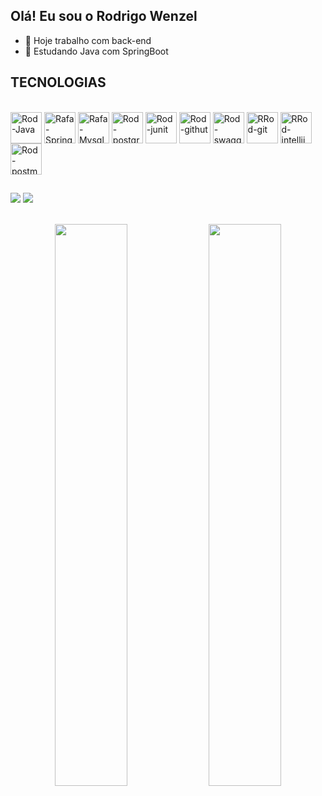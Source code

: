 ## Olá! Eu sou o Rodrigo Wenzel

- 🔭 Hoje trabalho com back-end
- 🌱 Estudando Java com SpringBoot

## TECNOLOGIAS
<div style="display: inline_block"><br>
<img align="center" alt="Rod-Java" height="50" width="50" src="https://cdn.jsdelivr.net/gh/devicons/devicon@latest/icons/java/java-original-wordmark.svg"/   >
<img align="center" alt="Rafa-Spring" height="50" width="50" src="https://cdn.jsdelivr.net/gh/devicons/devicon@latest/icons/spring/spring-original-wordmark.svg">
  <img align="center" alt="Rafa-Mysql" height="50" width="50" src="https://cdn.jsdelivr.net/gh/devicons/devicon@latest/icons/mysql/mysql-original-wordmark.svg" />
  <img align="center" alt="Rod-postgresql" height="50" width="50"src="https://cdn.jsdelivr.net/gh/devicons/devicon@latest/icons/postgresql/postgresql-original-wordmark.svg" />
  <img align="center" alt="Rod-junit" height="50" width="50"src="https://cdn.jsdelivr.net/gh/devicons/devicon@latest/icons/junit/junit-original-wordmark.svg" />
  <img align="center" alt="Rod-githut" height="50" width="50" src="https://cdn.jsdelivr.net/gh/devicons/devicon@latest/icons/github/github-original.svg" />     
  <img align="center" alt="Rod-swagger" height="50" width="50" src="https://cdn.jsdelivr.net/gh/devicons/devicon@latest/icons/swagger/swagger-original-wordmark.svg" />
  <img align="center" alt="RRod-git" height="50" width="50"src="https://cdn.jsdelivr.net/gh/devicons/devicon@latest/icons/git/git-original-wordmark.svg" />
  <img align="center" alt="RRod-intellij" height="50" width="50" src="https://cdn.jsdelivr.net/gh/devicons/devicon@latest/icons/intellij/intellij-original.svg" />
  <img align="center" alt="Rod-postman" height="50" width="50" src="https://cdn.jsdelivr.net/gh/devicons/devicon@latest/icons/postman/postman-original-wordmark.svg" />      
</div>

## 
<div> 
<a href="https://www.linkedin.com/in/rodrigo-wenzel/?locale=pt_BR" target="_blank"><img src="https://img.shields.io/badge/LinkedIn-0077B5?style=for-the-badge&logo=linkedin&logoColor=white" target="_blank"></a>
<a href = "mailto:rodrigocw90@gmail.com"><img src="https://img.shields.io/badge/-Gmail-%23333?style=for-the-badge&logo=gmail&logoColor=white" target="_blank"></a> 
</div>

</br>
<div>
<p align="center">
  <img  height="48%" src="https://github-readme-stats.vercel.app/api?username=rodrigochavesw&show_icons=true&theme=radical"/>
<a href="https://github.com/rodrigochavesw">
  <img  height="48%" src="https://github-readme-stats-eight-theta.vercel.app/api/top-langs/?username=rodrigochavesw&layout=compact&langs_count=8&theme=radical"/>
</a>
</div>

  
</p>
</br>
</br>
           
          
